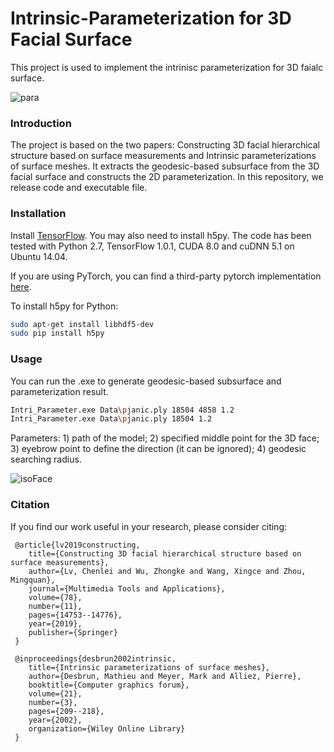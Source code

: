 # Intrinsic-Parameterization for 3D Facial Surface
This project is used to implement the intrinisc parameterization for 3D faialc surface.

![para](https://user-images.githubusercontent.com/65271555/188065294-2cfc5f91-a2e3-4b86-9a88-0a521b378045.jpg)

### Introduction

The project is based on the two papers: Constructing 3D facial hierarchical structure based on surface measurements and Intrinsic parameterizations of surface meshes. It extracts the geodesic-based subsurface from the 3D facial surface and constructs the 2D parameterization. In this repository, we release code and executable file.

### Installation

Install <a href="https://www.tensorflow.org/get_started/os_setup" target="_blank">TensorFlow</a>. You may also need to install h5py. The code has been tested with Python 2.7, TensorFlow 1.0.1, CUDA 8.0 and cuDNN 5.1 on Ubuntu 14.04.

If you are using PyTorch, you can find a third-party pytorch implementation <a href="https://github.com/fxia22/pointnet.pytorch" target="_blank">here</a>.

To install h5py for Python:
```bash
sudo apt-get install libhdf5-dev
sudo pip install h5py
```

### Usage
You can run the .exe to generate geodesic-based subsurface and parameterization result.
```bash
Intri_Parameter.exe Data\pjanic.ply 18504 4858 1.2
Intri_Parameter.exe Data\pjanic.ply 18504 1.2
```
Parameters: 1) path of the model; 2) specified middle point for the 3D face; 3) eyebrow point to define the direction (it can be ignored); 4) geodesic searching radius.

![isoFace](https://user-images.githubusercontent.com/65271555/188069029-639215d0-e923-42bd-9373-e4cc1ff8198f.jpg)

### Citation
If you find our work useful in your research, please consider citing:

     @article{lv2019constructing,
        title={Constructing 3D facial hierarchical structure based on surface measurements},
        author={Lv, Chenlei and Wu, Zhongke and Wang, Xingce and Zhou, Mingquan},
        journal={Multimedia Tools and Applications},
        volume={78},
        number={11},
        pages={14753--14776},
        year={2019},
        publisher={Springer}
     }
  
     @inproceedings{desbrun2002intrinsic,
        title={Intrinsic parameterizations of surface meshes},
        author={Desbrun, Mathieu and Meyer, Mark and Alliez, Pierre},
        booktitle={Computer graphics forum},
        volume={21},
        number={3},
        pages={209--218},
        year={2002},
        organization={Wiley Online Library}
     }
